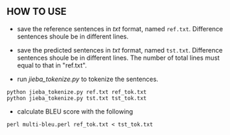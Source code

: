 ## HOW TO USE

* save the reference sentences in *txt* format, named `ref.txt`. Difference sentences shoule be in different lines.

* save the predicted sentences in *txt* format, named `tst.txt`. Difference sentences shoule be in different lines. The number of total lines must equal to that in "ref.txt".

* run *jieba_tokenize.py* to tokenize the sentences.
```
python jieba_tokenize.py ref.txt ref_tok.txt
python jieba_tokenize.py tst.txt tst_tok.txt
```

* calculate BLEU score with the following
```
perl multi-bleu.perl ref_tok.txt < tst_tok.txt
```